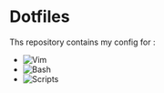 # Dotfiles

Ths repository contains my config for :

- ![Vim](./.vimrc)
- ![Bash](./.bashrc)
- ![Scripts](./.scripts/)
